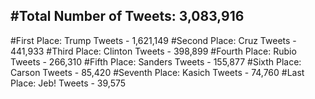 #Total Number of Tweets: 3,083,916 
---
#First Place: Trump Tweets - 1,621,149
#Second Place: Cruz Tweets - 441,933
#Third Place: Clinton Tweets - 398,899
#Fourth Place: Rubio Tweets - 266,310
#Fifth Place: Sanders Tweets - 155,877
#Sixth Place: Carson Tweets - 85,420
#Seventh Place: Kasich Tweets - 74,760
#Last Place: Jeb! Tweets - 39,575
